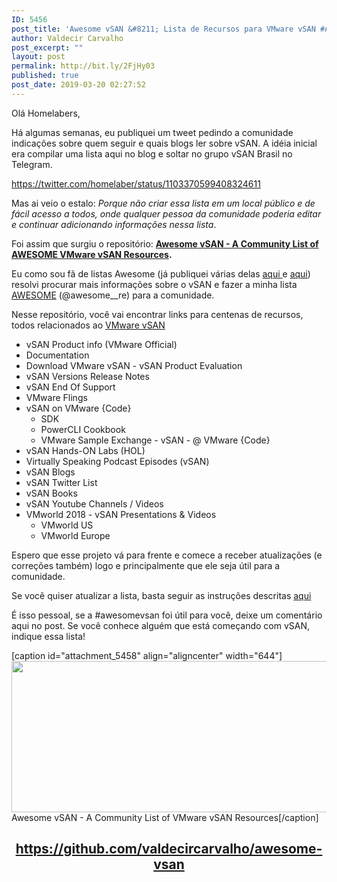 ```yaml
---
ID: 5456
post_title: 'Awesome vSAN &#8211; Lista de Recursos para VMware vSAN #AwesomevSAN'
author: Valdecir Carvalho
post_excerpt: ""
layout: post
permalink: http://bit.ly/2FjHy03
published: true
post_date: 2019-03-20 02:27:52
---
```

Olá Homelabers,

Há algumas semanas, eu publiquei um tweet pedindo a comunidade indicações sobre quem seguir e quais blogs ler sobre vSAN. A idéia inicial era compilar uma lista aqui no blog e soltar no grupo vSAN Brasil no Telegram.

https://twitter.com/homelaber/status/1103370599408324611

Mas ai veio o estalo: <em>Porque não criar essa lista em um local público e de fácil acesso a todos, onde qualquer pessoa da comunidade poderia editar e continuar adicionando informações nessa lista</em>.

Foi assim que surgiu o repositório: <strong><a href="https://github.com/valdecircarvalho/awesome-vsan" target="_blank" rel="noopener">Awesome vSAN - A Community List of AWESOME VMware vSAN Resources</a>.</strong>

Eu como sou fã de listas Awesome (já publiquei várias delas <a href="http://homelaber.com.br/awesome-sysadmin/" target="_blank" rel="noopener">aqui </a>e <a href="http://homelaber.com.br/mais-awesome-lists/" target="_blank" rel="noopener">aqui</a>) resolvi procurar mais informações sobre o vSAN e fazer a minha lista <a href="https://github.com/sindresorhus/awesome#readme" target="_blank" rel="noopener">AWESOME</a> (@awesome__re) para a comunidade.

Nesse repositório, você vai encontrar links para centenas de recursos, todos relacionados ao <a href="https://www.vmware.com/br/products/vsan.html" target="_blank" rel="noopener">VMware vSAN</a>
<div>
<div>
<ul>
 	<li class="code-line" data-line="14">vSAN Product info (VMware Official)</li>
 	<li class="code-line" data-line="15">Documentation</li>
 	<li class="code-line" data-line="16">Download VMware vSAN - vSAN Product Evaluation</li>
 	<li class="code-line" data-line="17">vSAN Versions Release Notes</li>
 	<li class="code-line" data-line="18">vSAN End Of Support</li>
 	<li class="code-line" data-line="19">VMware Flings</li>
 	<li class="code-line" data-line="20">vSAN on VMware {Code}
<ul>
 	<li class="code-line" data-line="21">SDK</li>
 	<li class="code-line" data-line="22">PowerCLI Cookbook</li>
 	<li class="code-line" data-line="23">VMware Sample Exchange - vSAN - @ VMware {Code}</li>
</ul>
</li>
 	<li class="code-line" data-line="24">vSAN Hands-ON Labs (HOL)</li>
 	<li class="code-line" data-line="25">Virtually Speaking Podcast Episodes (vSAN)</li>
 	<li class="code-line" data-line="26">vSAN Blogs</li>
 	<li class="code-line" data-line="27">vSAN Twitter List</li>
 	<li class="code-line" data-line="28">vSAN Books</li>
 	<li class="code-line" data-line="29">vSAN Youtube Channels / Videos</li>
 	<li class="code-line" data-line="30">VMworld 2018 - vSAN Presentations &amp; Videos
<ul>
 	<li class="code-line" data-line="31">VMworld US</li>
 	<li class="code-line" data-line="32">VMworld Europe</li>
</ul>
</li>
</ul>
</div>
<div></div>
</div>
Espero que esse projeto vá para frente e comece a receber atualizações (e correções também) logo e principalmente que ele seja útil para a comunidade.

Se você quiser atualizar a lista, basta seguir as instruções descritas <a href="https://github.com/valdecircarvalho/awesome-vsan/blob/master/CONTRIBUTE.MD" target="_blank" rel="noopener">aqui</a>

É isso pessoal, se a #awesomevsan foi útil para você, deixe um comentário aqui no post. Se você conhece alguém que está começando com vSAN, indique essa lista!

[caption id="attachment_5458" align="aligncenter" width="644"]<img class="size-large wp-image-5458" src="http://homelaber.com.br/site/wp-content/uploads/2019/03/i-awesome-vsan-644x242.png" alt="" width="644" height="242" /> Awesome vSAN - A Community List of VMware vSAN Resources[/caption]
<h2 style="text-align: center;"><a href="https://github.com/valdecircarvalho/awesome-vsan" target="_blank" rel="noopener">https://github.com/valdecircarvalho/awesome-vsan</a></h2>